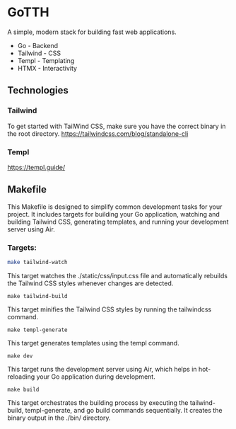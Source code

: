# GoTTH
A simple, modern stack for building fast web applications.

* Go - Backend
* Tailwind - CSS
* Templ - Templating
* HTMX - Interactivity

## Technologies
### Tailwind
To get started with TailWind CSS, make sure you have the correct binary in the root directory.
https://tailwindcss.com/blog/standalone-cli

### Templ
https://templ.guide/

## Makefile
This Makefile is designed to simplify common development tasks for your project. It includes targets for building your Go application, watching and building Tailwind CSS, generating templates, and running your development server using Air.

### Targets:
```bash
make tailwind-watch
```
This target watches the ./static/css/input.css file and automatically rebuilds the Tailwind CSS styles whenever changes are detected.

```
make tailwind-build
```
This target minifies the Tailwind CSS styles by running the tailwindcss command.

```
make templ-generate
```
This target generates templates using the templ command.


```
make dev
```
This target runs the development server using Air, which helps in hot-reloading your Go application during development.

```
make build
```
This target orchestrates the building process by executing the tailwind-build, templ-generate, and go build commands sequentially. It creates the binary output in the ./bin/ directory.

